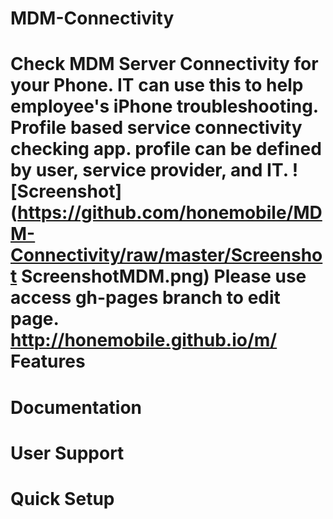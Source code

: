 MDM-Connectivity
=======
Check MDM Server Connectivity for your Phone. IT can use this to help employee's iPhone troubleshooting.
Profile based service connectivity checking app. profile can be defined by user, service provider, and IT.
![Screenshot](https://github.com/honemobile/MDM-Connectivity/raw/master/Screenshot ScreenshotMDM.png)
Please use  access gh-pages branch to edit page. 
http://honemobile.github.io/m/
Features
=======

Documentation
=======

User Support
=======

Quick Setup
=======
